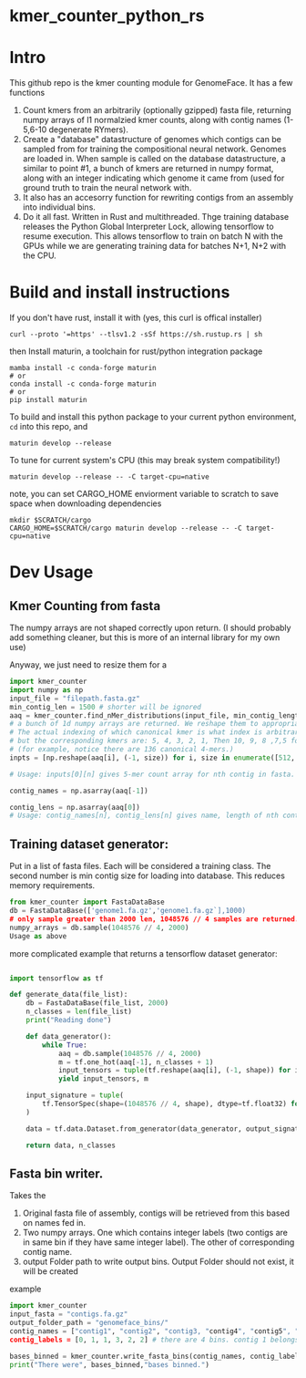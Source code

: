 
# kmer_counter_python_rs

# Intro
This github repo is the kmer counting module for GenomeFace. It has a few  functions

1. Count kmers from an arbitrarily (optionally gzipped) fasta file, returning numpy arrays of l1 normalzied kmer counts, along with contig names (1-5,6-10 degenerate RYmers).
2. Create a "database" datastructure of genomes which contigs can be sampled from for training the compositional neural network. Genomes are loaded in. When sample is called on the database datastructure, a similar to point #1, a bunch of kmers are returned in numpy format, along with an integer indicating which genome it came from (used for ground truth to train the neural network with.
3. It also has an accesorry function for rewriting contigs from an assembly into individual bins.
4. Do it all fast. Written in Rust and multithreaded.  Thge training database releases the Python Global Interpreter Lock, allowing tensorflow to resume execution. This allows tensorflow to train on batch N with the GPUs while we are generating training data for batches N+1, N+2 with the CPU.

# Build and install instructions
If you don't have rust, install it with (yes, this curl is offical installer)
```
curl --proto '=https' --tlsv1.2 -sSf https://sh.rustup.rs | sh
```

then Install maturin, a toolchain for rust/python integration package

```
mamba install -c conda-forge maturin
# or 
conda install -c conda-forge maturin
# or
pip install maturin

```

To build and install this python package to your current python environment,  `cd` into this repo, and 
```
maturin develop --release
```
To tune for current system's CPU (this may break system compatibility!)

```
maturin develop --release -- -C target-cpu=native
```

note, you can set CARGO_HOME enviorment variable to scratch to save space when downloading dependencies

```
mkdir $SCRATCH/cargo
CARGO_HOME=$SCRATCH/cargo maturin develop --release -- -C target-cpu=native
```

# Dev Usage
## Kmer Counting from fasta

The numpy arrays are not shaped correctly upon return. (I should probably add something cleaner, but this is more of an internal library for my own use)

Anyway, we just need to resize them for a 

```python
import kmer_counter
import numpy as np
input_file = "filepath.fasta.gz"
min_contig_len = 1500 # shorter will be ignored
aaq = kmer_counter.find_nMer_distributions(input_file, min_contig_length)
# a bunch of 1d numpy arrays are returned. We reshape them to appropriate size.
# The actual indexing of which canonical kmer is what index is arbitrary (you can check the code),
# but the corresponding kmers are: 5, 4, 3, 2, 1, Then 10, 9, 8 ,7,5 for  degenerate RY-mers.
# (for example, notice there are 136 canonical 4-mers.)
inpts = [np.reshape(aaq[i], (-1, size)) for i, size in enumerate([512, 136, 32, 10, 2, 528, 256, 136, 64, 36], start=1)]

# Usage: inputs[0][n] gives 5-mer count array for nth contig in fasta.

contig_names = np.asarray(aaq[-1])

contig_lens = np.asarray(aaq[0])
# Usage: contig_names[n], contig_lens[n] gives name, length of nth contig in fasta
```

## Training dataset generator:
Put in a list of fasta files. Each will be considered a training class. The second number is min contig size for loading into database. This reduces memory requirements.
```python
from kmer_counter import FastaDataBase
db = FastaDataBase(['genome1.fa.gz','genome1.fa.gz`],1000)
# only sample greater than 2000 len, 1048576 // 4 samples are returned.
numpy_arrays = db.sample(1048576 // 4, 2000)
Usage as above
````

more complicated example that returns a tensorflow dataset generator:

```python

import tensorflow as tf

def generate_data(file_list):
    db = FastaDataBase(file_list, 2000)
    n_classes = len(file_list)
    print("Reading done")

    def data_generator():
        while True:
            aaq = db.sample(1048576 // 4, 2000)
            m = tf.one_hot(aaq[-1], n_classes + 1)
            input_tensors = tuple(tf.reshape(aaq[i], (-1, shape)) for i, shape in enumerate([512, 136, 32, 10, 2, 528, 256, 136, 64, 36]))
            yield input_tensors, m

    input_signature = tuple(
        tf.TensorSpec(shape=(1048576 // 4, shape), dtype=tf.float32) for shape in [512, 136, 32, 10, 2, 528, 256, 136, 64, 36]
    )

    data = tf.data.Dataset.from_generator(data_generator, output_signature=(input_signature, tf.TensorSpec(shape=(1048576 // 4, n_classes + 1), dtype=tf.float32))).prefetch(tf.data.AUTOTUNE).unbatch().batch(batch_size, num_parallel_calls=tf.data.AUTOTUNE)

    return data, n_classes
```

## Fasta bin writer.

Takes the 
1.  Original fasta file of assembly, contigs will be retrieved from this based on names fed in.
2.  Two numpy arrays. One which contains integer labels (two contigs are in same bin if they have same integer label). The other of corresponding contig name.
3.  output Folder path to write output bins. Output Folder should not exist, it will be created

example
```python
import kmer_counter
input_fasta = "contigs.fa.gz"
output_folder_path = "genomeface_bins/"
contig_names = ["contig1", "contig2", "contig3, "contig4", "contig5", "contig6"]
contig_labels = [0, 1, 1, 3, 2, 2] # there are 4 bins. contig 1 belongs to bin 0. contig2  belongs to bin 1, etc.

bases_binned = kmer_counter.write_fasta_bins(contig_names, contig_labels, input_fasta,  output_folder_path)
print("There were", bases_binned,"bases binned.")

```
